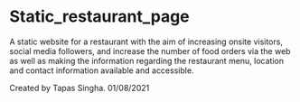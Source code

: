 # Static_restaurant_page
A static website for a restaurant with the aim of increasing onsite visitors, social media followers, and increase the number of food orders via the web as well as making the information regarding the restaurant menu, location and contact information available and accessible.

Created by Tapas Singha. 01/08/2021
